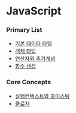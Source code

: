 # JavaScript
### Primary List
- [기본 데이터 타입](./기본데이터타입.md)
- [객체 타입](./객체타입.md)
- [연산자외 추가개념](./연산자외추가개념.md)
- [함수 생성](./함수-함수생성.md)

### Core Concepts
- [실행컨텍스트와 호이스팅](./자바스크립트%20핵심%20개념%20(실행컨텍스트와%20호이스팅).md)
- [클로저](./자바스크립트%20핵심개념(클로저).md)